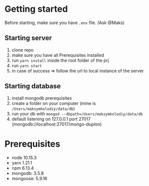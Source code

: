 # Getting started

Before starting, make sure you have `.env` file. (Ask @Maks)

## Starting server

1. clone repo
2. make sure you have all Prerequisites installed
3. run `yarn install` inside the root folder of the prj
4. run `yarn start`
5. in case of success => follow the url to local instance of the server

## Starting database

1. install mongodb prerequisites
2. create a folder on your computer (mine is `/Users/maksymkolodiy/data/db`)
3. run your db with `mongod --dbpath=/Users/maksymkolodiy/data/db`
4. default listening on 127.0.0.1 port 27017 (mongodb://localhost:27017/mongo-duplon)

# Prerequisites

- node 10.15.3
- yarn 1.21.1
- npm 6.13.4
- mongodb: 3.5.8
- mongoose: 5.9.16
